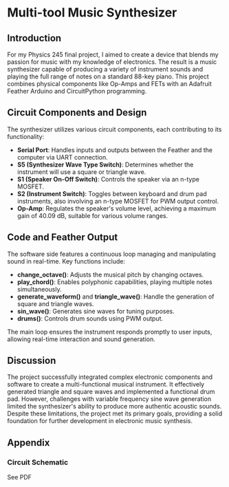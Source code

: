# Multi-tool Music Synthesizer

## Introduction

For my Physics 245 final project, I aimed to create a device that blends my passion for music with my knowledge of electronics. The result is a music synthesizer capable of producing a variety of instrument sounds and playing the full range of notes on a standard 88-key piano. This project combines physical components like Op-Amps and FETs with an Adafruit Feather Arduino and CircuitPython programming.

## Circuit Components and Design

The synthesizer utilizes various circuit components, each contributing to its functionality:

- **Serial Port**: Handles inputs and outputs between the Feather and the computer via UART connection.
- **S5 (Synthesizer Wave Type Switch)**: Determines whether the instrument will use a square or triangle wave.
- **S1 (Speaker On-Off Switch)**: Controls the speaker via an n-type MOSFET.
- **S2 (Instrument Switch)**: Toggles between keyboard and drum pad instruments, also involving an n-type MOSFET for PWM output control.
- **Op-Amp**: Regulates the speaker's volume level, achieving a maximum gain of 40.09 dB, suitable for various volume ranges.

## Code and Feather Output

The software side features a continuous loop managing and manipulating sound in real-time. Key functions include:

- **change_octave()**: Adjusts the musical pitch by changing octaves.
- **play_chord()**: Enables polyphonic capabilities, playing multiple notes simultaneously.
- **generate_waveform()** and **triangle_wave()**: Handle the generation of square and triangle waves.
- **sin_wave()**: Generates sine waves for tuning purposes.
- **drums()**: Controls drum sounds using PWM output.

The main loop ensures the instrument responds promptly to user inputs, allowing real-time interaction and sound generation.

## Discussion

The project successfully integrated complex electronic components and software to create a multi-functional musical instrument. It effectively generated triangle and square waves and implemented a functional drum pad. However, challenges with variable frequency sine wave generation limited the synthesizer's ability to produce more authentic acoustic sounds. Despite these limitations, the project met its primary goals, providing a solid foundation for further development in electronic music synthesis.

## Appendix

### Circuit Schematic
See PDF


